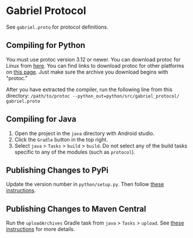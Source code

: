 # Gabriel Protocol

See `gabriel.proto` for protocol definitions.

## Compiling for Python

You must use protoc version 3.12 or newer. You can download protoc for Linux
from
[here](https://github.com/protocolbuffers/protobuf/releases/download/v3.12.3/protoc-3.12.3-linux-x86_64.zip).
You can find links to download protoc for other platforms on
[this page](https://github.com/protocolbuffers/protobuf/releases). Just make
sure the archive you download begins with "protoc."

After you have extracted the compiler, run the following line from this
directory:
`/path/to/protoc --python_out=python/src/gabriel_protocol/ gabriel.proto`

## Compiling for Java

1. Open the project in the `java` directory with Android studio.
2. Click the `Gradle` button in the top right.
3. Select `java` > `Tasks` > `build` > `build`. Do not select any of the build
   tasks specific to any of the modules (such as `protocol`).

## Publishing Changes to PyPi

Update the version number in `python/setup.py`. Then follow
[these instructions](https://packaging.python.org/tutorials/packaging-projects/#generating-distribution-archives).

## Publishing Changes to Maven Central

Run the `uploadArchives` Gradle task from `java` > `Tasks` > `upload`. See
[these instructions](https://github.com/cmusatyalab/gabriel/blob/master/android-client/README.md#publishing-changes-to-maven-central)
for more details.

